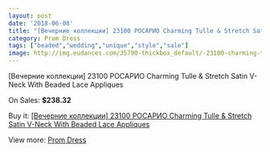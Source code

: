 ```yaml
---
layout: post
date: '2018-06-08'
title: "[Вечерние коллекции] 23100 РОСАРИО Charming Tulle & Stretch Satin V-Neck With Beaded Lace Appliques"
category: Prom Dress
tags: ["beaded","wedding","unique","style","sale"]
image: http://img.eudances.com/35790-thickbox_default/-23100-charming-tulle-stretch-satin-v-neck-with-beaded-lace-appliques.jpg
---
```

[Вечерние коллекции] 23100 РОСАРИО Charming Tulle & Stretch Satin V-Neck With Beaded Lace Appliques

On Sales: **$238.32**
<a href="https://www.eudances.com/en/prom-dress/10719--23100-charming-tulle-stretch-satin-v-neck-with-beaded-lace-appliques.html"><amp-img layout="responsive" width="600" height="600" src="//img.eudances.com/35790-thickbox_default/-23100-charming-tulle-stretch-satin-v-neck-with-beaded-lace-appliques.jpg" alt="[Вечерние коллекции] 23100 РОСАРИО Charming Tulle & Stretch Satin V-Neck With Beaded Lace Appliques 0" /></a>
<a href="https://www.eudances.com/en/prom-dress/10719--23100-charming-tulle-stretch-satin-v-neck-with-beaded-lace-appliques.html"><amp-img layout="responsive" width="600" height="600" src="//img.eudances.com/35800-thickbox_default/-23100-charming-tulle-stretch-satin-v-neck-with-beaded-lace-appliques.jpg" alt="[Вечерние коллекции] 23100 РОСАРИО Charming Tulle & Stretch Satin V-Neck With Beaded Lace Appliques 1" /></a>
<a href="https://www.eudances.com/en/prom-dress/10719--23100-charming-tulle-stretch-satin-v-neck-with-beaded-lace-appliques.html"><amp-img layout="responsive" width="600" height="600" src="//img.eudances.com/35799-thickbox_default/-23100-charming-tulle-stretch-satin-v-neck-with-beaded-lace-appliques.jpg" alt="[Вечерние коллекции] 23100 РОСАРИО Charming Tulle & Stretch Satin V-Neck With Beaded Lace Appliques 2" /></a>
<a href="https://www.eudances.com/en/prom-dress/10719--23100-charming-tulle-stretch-satin-v-neck-with-beaded-lace-appliques.html"><amp-img layout="responsive" width="600" height="600" src="//img.eudances.com/35798-thickbox_default/-23100-charming-tulle-stretch-satin-v-neck-with-beaded-lace-appliques.jpg" alt="[Вечерние коллекции] 23100 РОСАРИО Charming Tulle & Stretch Satin V-Neck With Beaded Lace Appliques 3" /></a>
<a href="https://www.eudances.com/en/prom-dress/10719--23100-charming-tulle-stretch-satin-v-neck-with-beaded-lace-appliques.html"><amp-img layout="responsive" width="600" height="600" src="//img.eudances.com/35797-thickbox_default/-23100-charming-tulle-stretch-satin-v-neck-with-beaded-lace-appliques.jpg" alt="[Вечерние коллекции] 23100 РОСАРИО Charming Tulle & Stretch Satin V-Neck With Beaded Lace Appliques 4" /></a>
<a href="https://www.eudances.com/en/prom-dress/10719--23100-charming-tulle-stretch-satin-v-neck-with-beaded-lace-appliques.html"><amp-img layout="responsive" width="600" height="600" src="//img.eudances.com/35796-thickbox_default/-23100-charming-tulle-stretch-satin-v-neck-with-beaded-lace-appliques.jpg" alt="[Вечерние коллекции] 23100 РОСАРИО Charming Tulle & Stretch Satin V-Neck With Beaded Lace Appliques 5" /></a>
<a href="https://www.eudances.com/en/prom-dress/10719--23100-charming-tulle-stretch-satin-v-neck-with-beaded-lace-appliques.html"><amp-img layout="responsive" width="600" height="600" src="//img.eudances.com/35795-thickbox_default/-23100-charming-tulle-stretch-satin-v-neck-with-beaded-lace-appliques.jpg" alt="[Вечерние коллекции] 23100 РОСАРИО Charming Tulle & Stretch Satin V-Neck With Beaded Lace Appliques 6" /></a>
<a href="https://www.eudances.com/en/prom-dress/10719--23100-charming-tulle-stretch-satin-v-neck-with-beaded-lace-appliques.html"><amp-img layout="responsive" width="600" height="600" src="//img.eudances.com/35794-thickbox_default/-23100-charming-tulle-stretch-satin-v-neck-with-beaded-lace-appliques.jpg" alt="[Вечерние коллекции] 23100 РОСАРИО Charming Tulle & Stretch Satin V-Neck With Beaded Lace Appliques 7" /></a>
<a href="https://www.eudances.com/en/prom-dress/10719--23100-charming-tulle-stretch-satin-v-neck-with-beaded-lace-appliques.html"><amp-img layout="responsive" width="600" height="600" src="//img.eudances.com/35793-thickbox_default/-23100-charming-tulle-stretch-satin-v-neck-with-beaded-lace-appliques.jpg" alt="[Вечерние коллекции] 23100 РОСАРИО Charming Tulle & Stretch Satin V-Neck With Beaded Lace Appliques 8" /></a>
<a href="https://www.eudances.com/en/prom-dress/10719--23100-charming-tulle-stretch-satin-v-neck-with-beaded-lace-appliques.html"><amp-img layout="responsive" width="600" height="600" src="//img.eudances.com/35792-thickbox_default/-23100-charming-tulle-stretch-satin-v-neck-with-beaded-lace-appliques.jpg" alt="[Вечерние коллекции] 23100 РОСАРИО Charming Tulle & Stretch Satin V-Neck With Beaded Lace Appliques 9" /></a>
<a href="https://www.eudances.com/en/prom-dress/10719--23100-charming-tulle-stretch-satin-v-neck-with-beaded-lace-appliques.html"><amp-img layout="responsive" width="600" height="600" src="//img.eudances.com/35791-thickbox_default/-23100-charming-tulle-stretch-satin-v-neck-with-beaded-lace-appliques.jpg" alt="[Вечерние коллекции] 23100 РОСАРИО Charming Tulle & Stretch Satin V-Neck With Beaded Lace Appliques 10" /></a>

Buy it: [[Вечерние коллекции] 23100 РОСАРИО Charming Tulle & Stretch Satin V-Neck With Beaded Lace Appliques](https://www.eudances.com/en/prom-dress/10719--23100-charming-tulle-stretch-satin-v-neck-with-beaded-lace-appliques.html "[Вечерние коллекции] 23100 РОСАРИО Charming Tulle & Stretch Satin V-Neck With Beaded Lace Appliques")

View more: [Prom Dress](https://www.eudances.com/en/165-prom-dress "Prom Dress")
